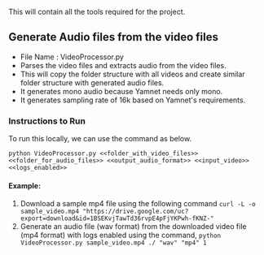 This will contain all the tools required for the project. 

## Generate Audio files from the video files
  - File Name : VideoProcessor.py
  - Parses the video files and extracts audio from the video files. 
  - This will copy the folder structure with all videos and create similar folder structure with generated audio files.
  - It generates mono audio because Yamnet needs only mono.
  - It generates sampling rate of 16k based on Yamnet's requirements.
    
  ### Instructions to Run 
  To run this locally, we can use the command as below.
  
  ```python VideoProcessor.py <<folder_with_video_files>> <<folder_for_audio_files>> <<output_audio_format>> <<input_video>> <<logs_enabled>>```
  #### Example: 
  1. Download a sample mp4 file using the following command
    ```curl -L -o sample_video.mp4 "https://drive.google.com/uc?export=download&id=1BSEKvjTawTd36rvpE4pFjYKPwh-fKNZ-"```
  2. Generate an audio file (wav format) from the downloaded video file (mp4 format) with logs enabled using the command, 
    ```python VideoProcessor.py sample_video.mp4 ./ "wav" "mp4" 1```
